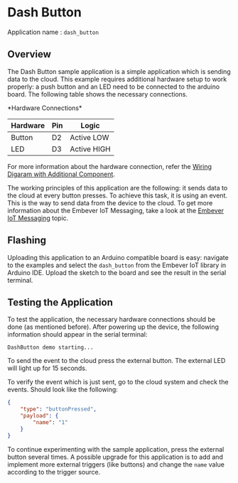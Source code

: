 # Dash Button

Application name : `dash_button`

## Overview

The Dash Button sample application is a simple application which is
sending data to the cloud. This example requires additional hardware
setup to work properly: a push button and an LED need to be connected to
the arduino board. The following table shows the necessary connections.

<div class="center-table" markdown>
  *Hardware Connections*

  Hardware               |Pin                     |Logic           |
  -----------------------| -----------------------|----------------|
  Button                 |D2                      |Active LOW      |
  LED                    |D3                      |Active HIGH     | 
  
</div>
  

For more information about the hardware connection, refer the
  [Wiring Digaram with Additional Component](wiring_led_btn.md).

The working principles of this application are the following: it sends
data to the cloud at every button presses. To achieve this task, it is
using an event. This is the way to send data from the device to the
cloud. To get more information about the Embever IoT Messaging, take a
look at the [Embever IoT Messaging](../api/ebv_iot_msg.md) topic.

## Flashing

Uploading this application to an Arduino compatible board is easy:
navigate to the examples and select the `dash_button` from the Embever
IoT library in Arduino IDE. Upload the sketch to the board and see the
result in the serial terminal.

## Testing the Application

To test the application, the necessary hardware connections should be
done (as mentioned before). After powering up the device, the following
information should appear in the serial terminal:

``` none
DashButton demo starting...
```

To send the event to the cloud press the external button. The external
LED will light up for 15 seconds.

To verify the event which is just sent, go to the cloud system and check
the events. Should look like the following:

``` JSON
{
    "type": "buttonPressed",
    "payload": {
        "name": "1"
    }
}
```

To continue experimenting with the sample application, press the
external button several times. A possible upgrade for this application
is to add and implement more external triggers (like buttons) and change
the `name` value according to the trigger source.
